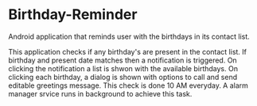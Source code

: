 Birthday-Reminder
=================

Android application that reminds user with the birthdays in its contact list.

This application checks if any birthday's are present in the contact list.
If birthday and present date matches then a notification is triggered.
On clicking the notification a list is shwon with the available birthdays.
On clicking each birthday, a dialog is shown with options to call and send editable greetings message.
This check is done 10 AM everyday. 
A alarm manager srvice runs in background to achieve this task.

